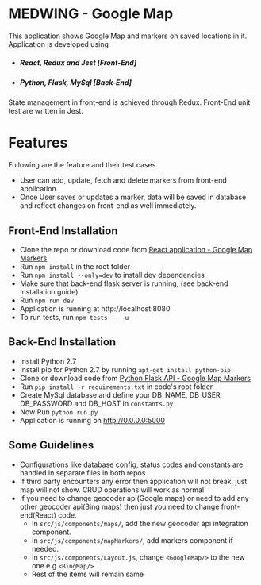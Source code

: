 # MEDWING - Google Map

This application shows Google Map and markers on saved locations in it.
Application is developed using 
- ##### React, Redux and Jest [Front-End]
- ##### Python, Flask, MySql [Back-End]

State management in front-end is achieved through Redux. Front-End unit test are written in Jest.
# Features
Following are the feature and their test cases.

- User can add, update, fetch and delete markers from front-end application.
- Once User saves or updates a marker, data will be saved in database and reflect changes on front-end as well immediately.

## Front-End Installation

- Clone the repo or download code from [React application - Google Map Markers](https://github.com/ranakhurram666/GoogleMaps)
- Run `npm install` in the root folder
- Run `npm install --only=dev` to install dev dependencies
- Make sure that back-end flask server is running, (see back-end installation guide)
- Run `npm run dev`
- Application is running at http://localhost:8080
- To run tests, run `npm tests -- -u`

## Back-End Installation

- Install Python 2.7
- Install pip for Python 2.7 by running `apt-get install python-pip`
- Clone or download code from [Python Flask API - Google Map Markers](https://github.com/ranakhurram666/MapApi)
- Run `pip install -r requirements.txt` in code's root folder
- Create MySql database and define your DB_NAME, DB_USER, DB_PASSWORD and DB_HOST in `constants.py	`
- Now Run `python run.py`
- Application is running on http://0.0.0.0:5000

## Some Guidelines

- Configurations like database config, status codes and constants are handled in separate files in both repos
- If third party encounters any error then application will not break, just map will not show. CRUD operations will work as normal
- If you need to change geocoder api(Google maps) or need to add any other geocoder api(Bing maps) then just you need to change front-end(React) code. 
	- In `src/js/components/maps/`, add the new geocoder api integration component.
	- In  `src/js/components/mapMarkers/`, add markers component if needed. 
	- In `src/js/components/Layout.js`, change `<GoogleMap/>` to the new one e.g `<BingMap/>`
	- Rest of the items will remain same
